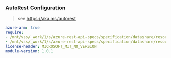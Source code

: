 ### AutoRest Configuration

> see https://aka.ms/autorest

``` yaml
azure-arm: true
require:
- /mnt/vss/_work/1/s/azure-rest-api-specs/specification/datashare/resource-manager/readme.md
- /mnt/vss/_work/1/s/azure-rest-api-specs/specification/datashare/resource-manager/readme.go.md
license-header: MICROSOFT_MIT_NO_VERSION
module-version: 1.0.1
```
